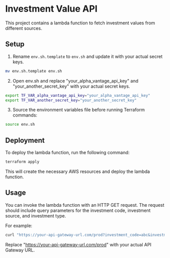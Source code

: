 # Investment Value API

This project contains a lambda function to fetch investment values from different sources.

## Setup

1. Rename `env.sh.template` to `env.sh` and update it with your actual secret keys.

```bash
mv env.sh.template env.sh
```

2. Open env.sh and replace "your_alpha_vantage_api_key" and "your_another_secret_key" with your actual secret keys.

```bash
export TF_VAR_alpha_vantage_api_key="your_alpha_vantage_api_key"
export TF_VAR_another_secret_key="your_another_secret_key"
```

3. Source the environment variables file before running Terraform commands:
```bash
source env.sh
```

## Deployment
To deploy the lambda function, run the following command:

```bash
terraform apply
```
This will create the necessary AWS resources and deploy the lambda function.

## Usage
You can invoke the lambda function with an HTTP GET request. The request should include query parameters for the investment code, investment source, and investment type.

For example:
```bash
curl "https://your-api-gateway-url.com/prod?investment_code=abc&investment_source=source1&investment_type=type1"
```

Replace "https://your-api-gateway-url.com/prod" with your actual API Gateway URL.
